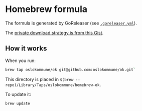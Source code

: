 # Homebrew formula

The formula is generated by GoReleaser (see [`.goreleaser.yml`](../.goreleaser.yml)).

The [private download strategy is from this Gist](https://gist.github.com/ZPascal/b21c652b811872b3f56db9d54d61d6c6?permalink_comment_id=4105298#gistcomment-4105298).

## How it works

When you run:

```sh
brew tap oslokommune/ok git@github.com:oslokommune/ok.git`
```

This directory is placed in `$(brew --repo)/Library/Taps/oslokommune/homebrew-ok`.

To update it:

```sh
brew update
```
